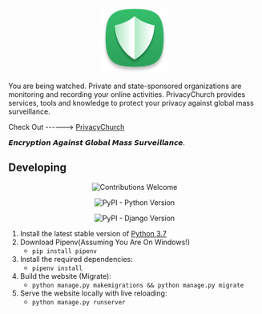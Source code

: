 <p align="center">
<img src="https://github.com/bayek0fsiwa/privacychurch/blob/master/src/static/images/photo.png?raw=true"
height="130">
</p>

You are being watched. Private and state-sponsored organizations are monitoring and recording your online activities. PrivacyChurch provides services, tools and knowledge to protect your privacy against global mass surveillance.

Check Out ------> [PrivacyChurch](http://d10875e2.ngrok.io)

𝙀𝙣𝙘𝙧𝙮𝙥𝙩𝙞𝙤𝙣 𝘼𝙜𝙖𝙞𝙣𝙨𝙩 𝙂𝙡𝙤𝙗𝙖𝙡 𝙈𝙖𝙨𝙨 𝙎𝙪𝙧𝙫𝙚𝙞𝙡𝙡𝙖𝙣𝙘𝙚.

## Developing

<p align="center">
<img alt="Contributions Welcome" src="https://camo.githubusercontent.com/da04b11eb09a13269b08225b3b88851ddb705e78/68747470733a2f2f696d672e736869656c64732e696f2f62616467652f636f6e747269627574696f6e732d77656c636f6d652d677265656e3f7374796c653d666c6174" data-canonical-src="https://img.shields.io/badge/contributions-welcome-green?style=flat" style="max-width:100%;" width="210px" height="27"></a>
</p>
<p align="center">
<img alt="PyPI - Python Version" src="https://img.shields.io/badge/Python-v3.7-yellow">
</p>
<p align="center">
<img alt="PyPI - Django Version" src="https://img.shields.io/pypi/djversions/djangorestframework?logo=django&style=for-the-badge">
</p>

1. Install the latest stable version of [Python 3.7](https://www.python.org/ftp/python/3.7.6/python-3.7.6-amd64.exe)
1. Download Pipenv(Assuming You Are On Windows!)
	* `pip install pipenv`
1. Install the required dependencies:
	* `pipenv install`
1. Build the website (Migrate):
	* `python manage.py makemigrations && python manage.py migrate`
1. Serve the website locally with live reloading:
	* `python manage.py runserver`
